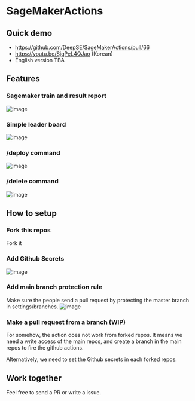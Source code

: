 # SageMakerActions
## Quick demo
* https://github.com/DeepSE/SageMakerActions/pull/66
* https://youtu.be/SjqPeL4QJao (Korean)
* English version TBA

## Features
### Sagemaker train and result report
![image](https://user-images.githubusercontent.com/901975/85454461-ee5eae80-b5d7-11ea-8b08-962c9d43c427.png)

### Simple leader board
![image](https://user-images.githubusercontent.com/901975/85454705-282fb500-b5d8-11ea-8365-f9bb2f63c017.png)

### /deploy command
![image](https://user-images.githubusercontent.com/901975/85454820-41d0fc80-b5d8-11ea-82cd-1b54215eebdb.png)

### /delete command
![image](https://user-images.githubusercontent.com/901975/85454873-4b5a6480-b5d8-11ea-919b-3c6ffa0d99db.png)

## How to setup
### Fork this repos
Fork it
### Add Github Secrets
![image](https://user-images.githubusercontent.com/901975/85455182-9f654900-b5d8-11ea-9590-43dda1f17217.png)
### Add main branch protection rule
Make sure the people send a pull request by protecting the master branch in settings/branches.
![image](https://user-images.githubusercontent.com/901975/85455548-fa973b80-b5d8-11ea-8ada-eebb15a4bcf2.png)
### Make a pull request from a branch (WIP)
For somehow, the action does not work from forked repos. It means we need a write access of the main repos, and create a branch in the main repos to fire the github actions. 

Alternatively, we need to set the Github secrets in each forked repos.

## Work together
Feel free to send a PR or write a issue. 


